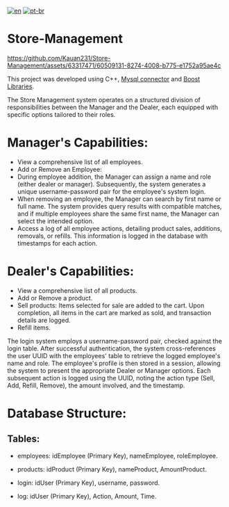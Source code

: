 [![en](https://img.shields.io/badge/lang-en-red.svg)](https://github.com/Kauan231/Store-Management/blob/main/README.md)
[![pt-br](https://img.shields.io/badge/lang-pt--br-green.svg)](https://github.com/Kauan231/Store-Management/blob/main/README.pt-br.md)

# Store-Management
https://github.com/Kauan231/Store-Management/assets/63317471/60509131-8274-4008-b775-e1752a95ae4c

This project was developed using C++, [Mysql connector](https://dev.mysql.com/doc/dev/connector-cpp/latest/) and [Boost Libraries](https://www.boost.org/).

The Store Management system operates on a structured division of responsibilities between the Manager and the Dealer, each equipped with specific options tailored to their roles.

# **Manager's Capabilities:** 

- View a comprehensive list of all employees.
- Add or Remove an Employee:
- During employee addition, the Manager can assign a name and role (either dealer or manager). Subsequently, the system generates a unique username-password pair for the employee's system login.
- When removing an employee, the Manager can search by first name or full name. The system provides query results with compatible matches, and if multiple employees share the same first name, the Manager can select the intended option.
- Access a log of all employee actions, detailing product sales, additions, removals, or refills. This information is logged in the database with timestamps for each action.
  
# **Dealer's Capabilities:**

- View a comprehensive list of all products.
- Add or Remove a product.
- Sell products: Items selected for sale are added to the cart. Upon completion, all items in the cart are marked as sold, and transaction details are logged.
- Refill items.

The login system employs a username-password pair, checked against the login table. After successful authentication, the system cross-references the user UUID with the employees' table to retrieve the logged employee's name and role. The employee's profile is then stored in a session, allowing the system to present the appropriate Dealer or Manager options. Each subsequent action is logged using the UUID, noting the action type (Sell, Add, Refill, Remove), the amount involved, and the timestamp.

# **Database Structure:**

## **Tables:**

- employees: idEmployee (Primary Key), nameEmployee, roleEmployee.

- products: idProduct (Primary Key), nameProduct, AmountProduct.

- login: idUser (Primary Key), username, password.

- log: idUser (Primary Key), Action, Amount, Time.
